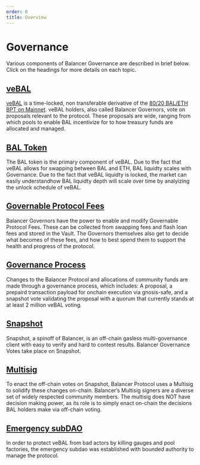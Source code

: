 ```yaml
---
order: 0
title: Overview
---
```


# Governance

Various components of Balancer Governance are described in brief below.  Click on the headings for more details on each topic.

## [veBAL](./veBAL)

[veBAL](https://app.balancer.fi/#/ethereum/vebal) is a time-locked, non transferable derivative of the [80/20 BAL/ETH BPT on Mainnet](https://app.balancer.fi/#/ethereum/pool/0x5c6ee304399dbdb9c8ef030ab642b10820db8f56000200000000000000000014). veBAL holders, also called Balancer Governors, vote on proposals relevant to the protocol. These proposals are wide, ranging from which pools to enable BAL incentivize for to how treasury funds are allocated and managed.

## [BAL Token](./bal-token)

The BAL token is the primary component of veBAL. Due to the fact that veBAL allows for swapping between BAL and ETH, BAL liquidty scales with Governance. Due to the fact that veBAL liquidty is locked, the market can easily understandhow BAL liquidty depth will scale over time by analyizing the unlock schedule of veBAL.

## [Governable Protocol Fees](./protocol-fees)

Balancer Governors have the power to enable and modify Governable Protocol Fees. These can be collected from swapping fees and flash loan fees and stored in the Vault. The Governors themselves also get to decide what becomes of these fees, and how to best spend them to support the health and progress of the protocol.

## [Governance Process](./process.md)

Changes to the Balancer Protocol and allocations of community funds are made through a governance process, which includes:  A proposal, a prepaird transaction payload for onchain execution via gnosis-safe, and a snapshot vote validating the proposal with a quorum that currently stands at at least 2 million veBAL voting.


## [Snapshot](./snapshot)

Snapshot, a spinoff of Balancer, is an off-chain gasless multi-governance client with easy to verify and hard to contest results. Balancer Governance Votes take place on Snapshot.

## [Multisig](./multisig)

To enact the off-chain votes on Snapshot, Balancer Protocol uses a Multisig to solidify these changes on-chain. Balancer’s Multisig signers are a diverse set of widely respected community members. The multisig does NOT have decision making power, as its role is to simply enact on-chain the decisions BAL holders make via off-chain voting.

## [Emergency subDAO](./emergency)

In order to protect veBAL from bad actors by killing gauges and pool factories, the emergency subdao was established with bounded authority to manage the protocol.